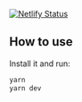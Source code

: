 [![Netlify Status](https://api.netlify.com/api/v1/badges/2684ce42-075f-4b40-8398-0fadc568d6a4/deploy-status)](https://app.netlify.com/sites/cryptocorner/deploys)


## How to use

Install it and run:

```sh
yarn
yarn dev
```
